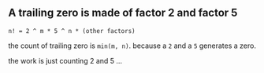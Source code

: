 ## A trailing zero is made of factor 2 and factor 5

```
n! = 2 ^ m * 5 ^ n * (other factors)
```

the count of trailing zero is `min(m, n)`.
because a `2` and a `5` generates a zero.


the work is just counting 2 and 5 ...
